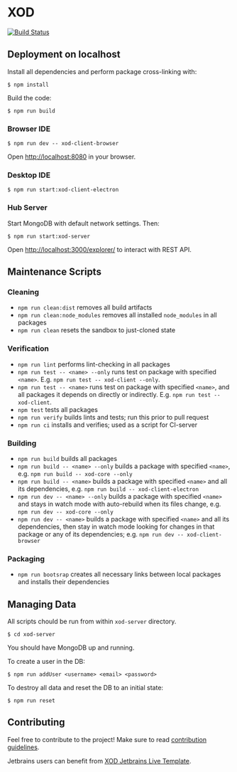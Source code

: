 XOD
===

[![Build Status](https://travis-ci.com/xodio/xod.svg?token=qpYnhqFDqibUozbjyas8&branch=master)](https://travis-ci.com/xodio/xod)

Deployment on localhost
-----------------------

Install all dependencies and perform package cross-linking with:

    $ npm install

Build the code:

    $ npm run build

### Browser IDE

    $ npm run dev -- xod-client-browser

Open <http://localhost:8080> in your browser.

### Desktop IDE

    $ npm run start:xod-client-electron

### Hub Server

Start MongoDB with default network settings. Then:

    $ npm run start:xod-server

Open <http://localhost:3000/explorer/> to interact with REST API.

Maintenance Scripts
-------------------

### Cleaning

* `npm run clean:dist` removes all build artifacts
* `npm run clean:node_modules` removes all installed `node_modules` in all packages
* `npm run clean` resets the sandbox to just-cloned state

### Verification

* `npm run lint` performs lint-checking in all packages
* `npm run test -- <name> --only` runs test on package with specified `<name>`.
  E.g. `npm run test -- xod-client --only`.
* `npm run test -- <name>` runs test on package with specified `<name>`,
  and all packages it depends on directly or indirectly.
  E.g. `npm run test -- xod-client`.
* `npm test` tests all packages
* `npm run verify` builds lints and tests; run this prior to pull request
* `npm run ci` installs and verifies; used as a script for CI-server

### Building

* `npm run build` builds all packages
* `npm run build -- <name> --only` builds a package with specified `<name>`,
  e.g. `npm run build -- xod-core --only`
* `npm run build -- <name>` builds a package with specified `<name>`
  and all its dependencies, e.g. `npm run build -- xod-client-electron`
* `npm run dev -- <name> --only` builds a package with specified `<name>` and
  stays in watch mode with auto-rebuild when its files change,
  e.g. `npm run dev -- xod-core --only`
* `npm run dev -- <name>` builds a package with specified `<name>` and all
  its dependencies, then stay in watch mode looking for changes in that
  package or any of its dependencies;
  e.g. `npm run dev -- xod-client-browser`

### Packaging

* `npm run bootsrap` creates all necessary links between local packages and
  installs their dependencies

Managing Data
-------------

All scripts chould be run from within `xod-server` directory.

    $ cd xod-server

You should have MongoDB up and running.

To create a user in the DB:

    $ npm run addUser <username> <email> <password>

To destroy all data and reset the DB to an initial state:

    $ npm run reset

Contributing
------------

Feel free to contribute to the project! Make sure to read [contribution guidelines](./CONTRIBUTING.md).

Jetbrains users can benefit from [XOD Jetbrains Live
Template](tools/xod-jetbrains-live-template/xod-jetbrains-live-template.md).

